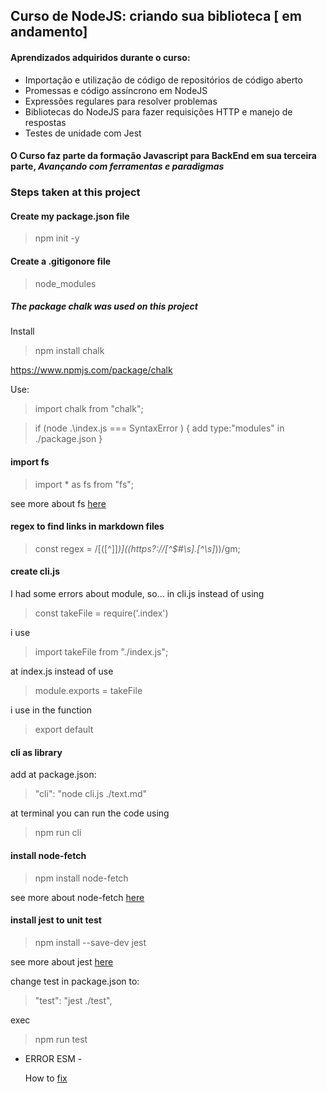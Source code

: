 ## Curso de NodeJS: criando sua biblioteca [ em andamento]

#### Aprendizados adquiridos durante o curso:

- Importação e utilização de código de repositórios de código aberto
- Promessas e código assíncrono em NodeJS
- Expressões regulares para resolver problemas
- Bibliotecas do NodeJS para fazer requisições HTTP e manejo de respostas
- Testes de unidade com Jest

#### O Curso faz parte da formação Javascript para BackEnd em sua terceira parte, _Avançando com ferramentas e paradigmas_

### Steps taken at this project

#### Create my package.json file

> npm init -y

#### Create a .gitigonore file

> node_modules

##### The package chalk was used on this project

Install

> npm install chalk

https://www.npmjs.com/package/chalk

Use:

> import chalk from "chalk";

> if (node .\index.js === SyntaxError ) {
> add type:"modules" in ./package.json
> }

#### import fs

> import \* as fs from "fs";

see more about fs [here](https://nodejs.org/en/knowledge/file-system/how-to-read-files-in-nodejs/)

#### regex to find links in markdown files

> const regex = /\[([^\]]_)\]\((https?:\/\/[^$#\s].[^\s]_)\)/gm;

#### create cli.js

I had some errors about module, so... in cli.js instead of using

> const takeFile = require('.index')

i use

> import takeFile from "./index.js";

at index.js instead of use

> module.exports = takeFile

i use in the function

> export default

#### cli as library

add at package.json:

> "cli": "node cli.js ./text.md"

at terminal you can run the code using

> npm run cli

#### install node-fetch

> npm install node-fetch

see more about node-fetch [here](https://www.npmjs.com/package/node-fetch)

#### install jest to unit test

> npm install --save-dev jest

see more about jest [here](https://jestjs.io/pt-BR/)

change test in package.json to:

> "test": "jest ./test",

exec

> npm run test

- ERROR ESM -

  How to [fix](https://cursos.alura.com.br/forum/topico-teste-nao-funciona-resolvido-192606)
